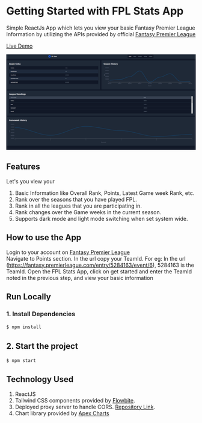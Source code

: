 # Getting Started with FPL Stats App

Simple ReactJs App which lets you view your basic Fantasy Premier League Information by utilizing the APIs provided by official [Fantasy Premier League](https://www.postman.com/altimetry-operator-38323786/workspace/fantasy-premier-league/documentation/15391879-32b73369-4fc4-4e48-b566-acefc7125bed)

[Live Demo](https://fpl-stats-app.herokuapp.com/)

![FPL Stats Screenshot](https://github.com/AkashSinha96/fantasy-premier-league-stats/blob/master/Content/demo-screenshot.png)

## Features

Let's you view your

1. Basic Information like Overall Rank, Points, Latest Game week Rank, etc.
2. Rank over the seasons that you have played FPL.
3. Rank in all the leagues that you are participating in.
4. Rank changes over the Game weeks in the current season.
5. Supports dark mode and light mode switching when set system wide. 

## How to use the App

Login to your account on [Fantasy Premier League](https://fantasy.premierleague.com/)  
Navigate to Points section. In the url copy your TeamId. For eg: In the url (https://fantasy.premierleague.com/entry/5284163/event/6), 5284163 is the TeamId.
Open the FPL Stats App, click on get started and enter the TeamId noted in the previous step, and view your basic information

## Run Locally
### 1. Install Dependencies
```sh
$ npm install
```
## 2. Start the project
```sh
$ npm start
```

## Technology Used
 1. ReactJS
 2. Tailwind CSS components provided by [Flowbite](https://flowbite.com/).
 3. Deployed proxy server to handle CORS. [Repository Link](https://github.com/AkashSinha96/fantasy-premier-league-stats-api-handler).
 4. Chart library provided by [Apex Charts](https://apexcharts.com/docs/react-charts/)
